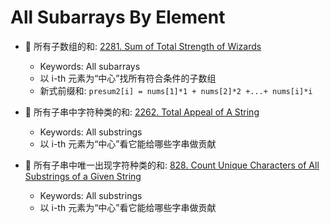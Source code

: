 # All Subarrays By Element

* :red_circle: 所有子数组的和: [2281. Sum of Total Strength of Wizards](https://github.com/szhou12/leetcode-go/tree/main/leetcode/2281-Sum-of-Total-Strength-of-Wizards)
    * Keywords: All subarrays
    * 以 i-th 元素为“中心”找所有符合条件的子数组
    * 新式前缀和: `presum2[i] = nums[1]*1 + nums[2]*2 +...+ nums[i]*i`

* :red_circle: 所有子串中字符种类的和: [2262. Total Appeal of A String](https://github.com/szhou12/leetcode-go/tree/main/leetcode/2262-Total-Appeal-of-A-String)
    * Keywords: All substrings
    * 以 i-th 元素为“中心”看它能给哪些字串做贡献

* :red_circle: 所有子串中唯一出现字符种类的和: [828. Count Unique Characters of All Substrings of a Given String](https://github.com/szhou12/leetcode-go/tree/main/leetcode/0828-Count-Unique-Characters-of-All-Substrings-of-a-Given-String)
    * Keywords: All substrings
    * 以 i-th 元素为“中心”看它能给哪些字串做贡献